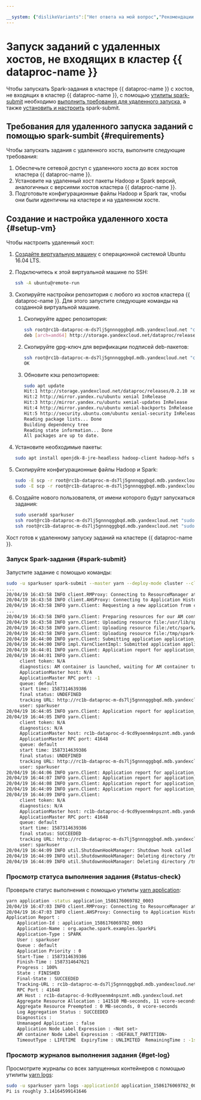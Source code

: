 ```yaml
---

__system: {"dislikeVariants":["Нет ответа на мой вопрос","Рекомендации не помогли","Содержание не соответсвует заголовку","Другое"]}
---
```

# Запуск заданий с удаленных хостов, не входящих в кластер {{ dataproc-name }}

Чтобы запускать Spark-задания в кластере {{ dataproc-name }} с хостов, не входящих в кластер {{ dataproc-name }}, с помощью [утилиты spark-submit](https://spark.apache.org/docs/latest/submitting-applications.html#submitting-applications) необходимо [выполнить требования для удаленного запуска](#requirements), а также [установить и настроить](#setup-vm) spark-submit.

## Требования для удаленного запуска заданий с помощью spark-sumbit {#requirements}

Чтобы запускать задания с удаленного хоста, выполните следующие требования:
1. Обеспечьте сетевой доступ с удаленного хоста до всех хостов кластера {{ dataproc-name }}.
1. Установите на удаленный хост пакеты Hadoop и Spark версий, аналогичных с версиями хостов кластера {{ dataproc-name }}.
1. Подготовьте конфигурационные файлы Hadoop и Spark так, чтобы они были идентичны на кластере и на удаленном хосте.

## Создание и настройка удаленного хоста {#setup-vm}

Чтобы настроить удаленный хост: 
1. [Создайте виртуальную машину](../../compute/operations/vm-create/create-linux-vm.md) с операционной системой Ubuntu 16.04 LTS.
1. Подключитесь к этой виртуальной машине по SSH:

    ```bash
    ssh -A ubuntu@remote-run
    ```
1. Скопируйте настройки репозитория с любого из хостов кластера {{ dataproc-name }}. Для этого запустите следующие команды на созданной виртуальной машине.
    1. Скопируйте адрес репозитория:
    
        ```bash
        ssh root@rc1b-dataproc-m-ds7lj5gnnnqggbqd.mdb.yandexcloud.net "cat /etc/apt/sources.list.d/yandex-dataproc.list" | sudo tee /etc/apt/sources.list.d/yandex-dataproc.list
        deb [arch=amd64] http://storage.yandexcloud.net/dataproc/releases/0.2.10 xenial main
        ```
    1. Скопируйте gpg-ключ для верификации подписей deb-пакетов:
    
        ```bash
        ssh root@rc1b-dataproc-m-ds7lj5gnnnqggbqd.mdb.yandexcloud.net "cat /srv/dataproc.gpg"  | sudo apt-key add -
        OK
        ```
    1. Обновите кэш репозиториев:
    
        ```bash
        sudo apt update
        Hit:1 http://storage.yandexcloud.net/dataproc/releases/0.2.10 xenial InRelease
        Hit:2 http://mirror.yandex.ru/ubuntu xenial InRelease
        Hit:3 http://mirror.yandex.ru/ubuntu xenial-updates InRelease
        Hit:4 http://mirror.yandex.ru/ubuntu xenial-backports InRelease
        Hit:5 http://security.ubuntu.com/ubuntu xenial-security InRelease
        Reading package lists... Done
        Building dependency tree
        Reading state information... Done
        All packages are up to date.
        ```
1. Установите необходимые пакеты:

    ```bash
    sudo apt install openjdk-8-jre-headless hadoop-client hadoop-hdfs spark-core
    ```
1. Скопируйте конфигурационные файлы Hadoop и Spark:

    ```bash
    sudo -E scp -r root@rc1b-dataproc-m-ds7lj5gnnnqggbqd.mdb.yandexcloud.net:/etc/hadoop/conf/* /etc/hadoop/conf/
    sudo -E scp -r root@rc1b-dataproc-m-ds7lj5gnnnqggbqd.mdb.yandexcloud.net:/etc/spark/conf/* /etc/spark/conf/
    ```
1. Создайте нового пользователя, от имени которого будут запускаться задания:

    ```bash
    sudo useradd sparkuser
    ssh root@rc1b-dataproc-m-ds7lj5gnnnqggbqd.mdb.yandexcloud.net "sudo -u hdfs hdfs dfs -ls /user/sparkuser"
    ssh root@rc1b-dataproc-m-ds7lj5gnnnqggbqd.mdb.yandexcloud.net "sudo -u hdfs hdfs dfs -chown sparkuser:sparkuser /user/sparkuser"
    ```
   
Хост готов к удаленному запуску заданий на кластере {{ dataproc-name }}.

### Запуск Spark-задания {#spark-submit}

Запустите задание с помощью команды:

```bash
sudo -u sparkuser spark-submit --master yarn --deploy-mode cluster --class org.apache.spark.examples.SparkPi /usr/lib/spark/examples/jars/spark-examples.jar 1000
...
20/04/19 16:43:58 INFO client.RMProxy: Connecting to ResourceManager at rc1b-dataproc-m-ds7lj5gnnnqggbqd.mdb.yandexcloud.net/10.13.13.18:8032
20/04/19 16:43:58 INFO client.AHSProxy: Connecting to Application History server at rc1b-dataproc-m-ds7lj5gnnnqggbqd.mdb.yandexcloud.net/10.13.13.18:10200
20/04/19 16:43:58 INFO yarn.Client: Requesting a new application from cluster with 4 NodeManagers
...
20/04/19 16:43:58 INFO yarn.Client: Preparing resources for our AM container
20/04/19 16:43:58 INFO yarn.Client: Uploading resource file:/usr/lib/spark/examples/jars/spark-examples.jar -> hdfs://rc1b-dataproc-m-ds7lj5gnnnqggbqd.mdb.yandexcloud.net/user/sparkuser/.sparkStaging/application_1586176069782_0003/spark-examples.jar
20/04/19 16:43:58 INFO yarn.Client: Uploading resource file:/etc/spark/conf/hive-site.xml -> hdfs://rc1b-dataproc-m-ds7lj5gnnnqggbqd.mdb.yandexcloud.net/user/sparkuser/.sparkStaging/application_1586176069782_0003/hive-site.xml
20/04/19 16:43:58 INFO yarn.Client: Uploading resource file:/tmp/spark-6dff3163-089b-4634-8f74-c8301d424567/__spark_conf__8717606866210190000.zip -> hdfs://rc1b-dataproc-m-ds7lj5gnnnqggbqd.mdb.yandexcloud.net/user/sparkuser/.sparkStaging/application_1586176069782_0003/__spark_conf__.zip
20/04/19 16:44:00 INFO yarn.Client: Submitting application application_1586176069782_0003 to ResourceManager
20/04/19 16:44:00 INFO impl.YarnClientImpl: Submitted application application_1586176069782_0003
20/04/19 16:44:01 INFO yarn.Client: Application report for application_1586176069782_0003 (state: ACCEPTED)
20/04/19 16:44:01 INFO yarn.Client:
	 client token: N/A
	 diagnostics: AM container is launched, waiting for AM container to Register with RM
	 ApplicationMaster host: N/A
	 ApplicationMaster RPC port: -1
	 queue: default
	 start time: 1587314639386
	 final status: UNDEFINED
	 tracking URL: http://rc1b-dataproc-m-ds7lj5gnnnqggbqd.mdb.yandexcloud.net:8088/proxy/application_1586176069782_0003/
	 user: sparkuser
20/04/19 16:44:05 INFO yarn.Client: Application report for application_1586176069782_0003 (state: RUNNING)
20/04/19 16:44:05 INFO yarn.Client:
	 client token: N/A
	 diagnostics: N/A
	 ApplicationMaster host: rc1b-dataproc-d-9cd9yoenm4npsznt.mdb.yandexcloud.net
	 ApplicationMaster RPC port: 41648
	 queue: default
	 start time: 1587314639386
	 final status: UNDEFINED
	 tracking URL: http://rc1b-dataproc-m-ds7lj5gnnnqggbqd.mdb.yandexcloud.net:8088/proxy/application_1586176069782_0003/
	 user: sparkuser
20/04/19 16:44:06 INFO yarn.Client: Application report for application_1586176069782_0003 (state: RUNNING)
20/04/19 16:44:07 INFO yarn.Client: Application report for application_1586176069782_0003 (state: RUNNING)
20/04/19 16:44:08 INFO yarn.Client: Application report for application_1586176069782_0003 (state: RUNNING)
20/04/19 16:44:09 INFO yarn.Client: Application report for application_1586176069782_0003 (state: FINISHED)
20/04/19 16:44:09 INFO yarn.Client:
	 client token: N/A
	 diagnostics: N/A
	 ApplicationMaster host: rc1b-dataproc-d-9cd9yoenm4npsznt.mdb.yandexcloud.net
	 ApplicationMaster RPC port: 41648
	 queue: default
	 start time: 1587314639386
	 final status: SUCCEEDED
	 tracking URL: http://rc1b-dataproc-m-ds7lj5gnnnqggbqd.mdb.yandexcloud.net:8088/proxy/application_1586176069782_0003/
	 user: sparkuser
20/04/19 16:44:09 INFO util.ShutdownHookManager: Shutdown hook called
20/04/19 16:44:09 INFO util.ShutdownHookManager: Deleting directory /tmp/spark-6dff3163-089b-4634-8f74-c8301d424567
20/04/19 16:44:09 INFO util.ShutdownHookManager: Deleting directory /tmp/spark-826498b1-8dec-4229-905e-921203b7b1d0
```

### Просмотр статуса выполнения задания {#status-check}

Проверьте статус выполнения с помощью утилиты [yarn application](https://hadoop.apache.org/docs/r2.10.0/hadoop-yarn/hadoop-yarn-site/YarnCommands.html#application):

```bash
yarn application -status application_1586176069782_0003
20/04/19 16:47:03 INFO client.RMProxy: Connecting to ResourceManager at rc1b-dataproc-m-ds7lj5gnnnqggbqd.mdb.yandexcloud.net/10.13.13.18:8032
20/04/19 16:47:03 INFO client.AHSProxy: Connecting to Application History server at rc1b-dataproc-m-ds7lj5gnnnqggbqd.mdb.yandexcloud.net/10.13.13.18:10200
Application Report :
	Application-Id : application_1586176069782_0003
	Application-Name : org.apache.spark.examples.SparkPi
	Application-Type : SPARK
	User : sparkuser
	Queue : default
	Application Priority : 0
	Start-Time : 1587314639386
	Finish-Time : 1587314647621
	Progress : 100%
	State : FINISHED
	Final-State : SUCCEEDED
	Tracking-URL : rc1b-dataproc-m-ds7lj5gnnnqggbqd.mdb.yandexcloud.net:18080/history/application_1586176069782_0003/1
	RPC Port : 41648
	AM Host : rc1b-dataproc-d-9cd9yoenm4npsznt.mdb.yandexcloud.net
	Aggregate Resource Allocation : 141510 MB-seconds, 11 vcore-seconds
	Aggregate Resource Preempted : 0 MB-seconds, 0 vcore-seconds
	Log Aggregation Status : SUCCEEDED
	Diagnostics :
	Unmanaged Application : false
	Application Node Label Expression : <Not set>
	AM container Node Label Expression : <DEFAULT_PARTITION>
	TimeoutType : LIFETIME	ExpiryTime : UNLIMITED	RemainingTime : -1seconds
```


### Просмотр журналов выполнения задания {#get-log}

Просмотрите журналы со всех запущенных контейнеров c помощью утилиты [yarn logs](https://hadoop.apache.org/docs/r2.10.0/hadoop-yarn/hadoop-yarn-site/YarnCommands.html#logs):

```bash
sudo -u sparkuser yarn logs -applicationId application_1586176069782_0003 | grep "Pi is"
Pi is roughly 3.14164599141646
```
